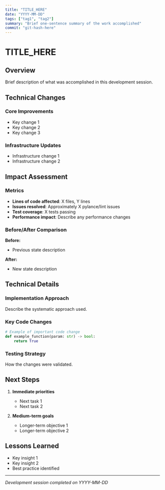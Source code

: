 ```yaml
---
title: "TITLE_HERE"
date: "YYYY-MM-DD"
tags: ["tag1", "tag2"]
summary: "Brief one-sentence summary of the work accomplished"
commit: "git-hash-here"
---
```


# TITLE_HERE

## Overview

Brief description of what was accomplished in this development session.

## Technical Changes

### Core Improvements
- Key change 1
- Key change 2  
- Key change 3

### Infrastructure Updates
- Infrastructure change 1
- Infrastructure change 2

## Impact Assessment

### Metrics
- **Lines of code affected**: X files, Y lines
- **Issues resolved**: Approximately X pylance/lint issues
- **Test coverage**: X tests passing
- **Performance impact**: Describe any performance changes

### Before/After Comparison
**Before:**
- Previous state description

**After:**  
- New state description

## Technical Details

### Implementation Approach
Describe the systematic approach used.

### Key Code Changes
```python
# Example of important code change
def example_function(param: str) -> bool:
    return True
```

### Testing Strategy
How the changes were validated.

## Next Steps

1. **Immediate priorities**
   - Next task 1
   - Next task 2

2. **Medium-term goals**
   - Longer-term objective 1
   - Longer-term objective 2

## Lessons Learned

- Key insight 1
- Key insight 2
- Best practice identified

---

*Development session completed on YYYY-MM-DD*
